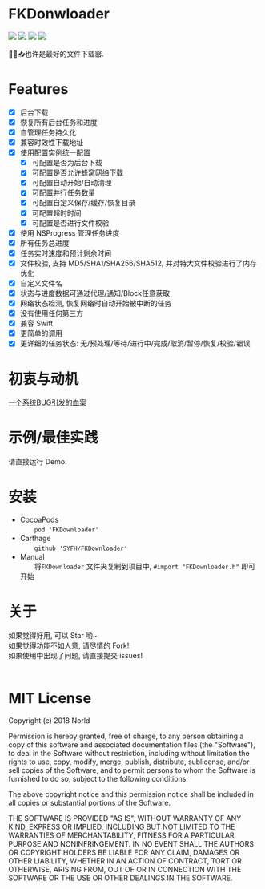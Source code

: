 # FKDonwloader 

[![](https://img.shields.io/cocoapods/v/FKDownloader.svg?style=flat-square)](https://cocoapods.org/pods/FKDownloader)
[![](https://img.shields.io/cocoapods/p/FKDownloader.svg?style=flat-square)](https://cocoapods.org/pods/FKDownloader)
[![](https://img.shields.io/badge/language-Objective--C-orange.svg?style=flat-square)]()
[![](https://img.shields.io/cocoapods/l/FKDownloader.svg?style=flat-square)](https://github.com/SYFH/FKDownloader/blob/master/LICENSE)

👍🏻📥也许是最好的文件下载器.

# Features
* [x] 后台下载
* [x] 恢复所有后台任务和进度
* [x] 自管理任务持久化
* [x] 兼容时效性下载地址
* [x] 使用配置实例统一配置
    * [x] 可配置是否为后台下载
    * [x] 可配置是否允许蜂窝网络下载
    * [x] 可配置自动开始/自动清理
    * [x] 可配置并行任务数量
    * [x] 可配置自定义保存/缓存/恢复目录
    * [x] 可配置超时时间
    * [x] 可配置是否进行文件校验
* [x] 使用 NSProgress 管理任务进度
* [x] 所有任务总进度
* [x] 任务实时速度和预计剩余时间
* [x] 文件校验, 支持 MD5/SHA1/SHA256/SHA512, 并对特大文件校验进行了内存优化
* [x] 自定义文件名
* [x] 状态与进度数据可通过代理/通知/Block任意获取
* [x] 网络状态检测, 恢复网络时自动开始被中断的任务
* [x] 没有使用任何第三方
* [x] 兼容 Swift
* [x] 更简单的调用
* [x] 更详细的任务状态: 无/预处理/等待/进行中/完成/取消/暂停/恢复/校验/错误

# 初衷与动机
[一个系统BUG引发的血案](https://www.jianshu.com/p/72b5fe043141)

# 示例/最佳实践
请直接运行 Demo.
　　
# 安装
- CocoaPods  
　　`pod 'FKDownloader'`  
- Carthage  
　　`github 'SYFH/FKDownloader'`  
- Manual  
　　将`FKDownloader` 文件夹复制到项目中, `#import "FKDownloader.h"` 即可开始  

# 关于
如果觉得好用, 可以 Star 哟~  
如果觉得功能不如人意, 请尽情的 Fork!  
如果使用中出现了问题, 请直接提交 issues!  
　　

# MIT License

Copyright (c) 2018 Norld

Permission is hereby granted, free of charge, to any person obtaining a copy
of this software and associated documentation files (the "Software"), to deal
in the Software without restriction, including without limitation the rights
to use, copy, modify, merge, publish, distribute, sublicense, and/or sell
copies of the Software, and to permit persons to whom the Software is
furnished to do so, subject to the following conditions:

The above copyright notice and this permission notice shall be included in all
copies or substantial portions of the Software.

THE SOFTWARE IS PROVIDED "AS IS", WITHOUT WARRANTY OF ANY KIND, EXPRESS OR
IMPLIED, INCLUDING BUT NOT LIMITED TO THE WARRANTIES OF MERCHANTABILITY,
FITNESS FOR A PARTICULAR PURPOSE AND NONINFRINGEMENT. IN NO EVENT SHALL THE
AUTHORS OR COPYRIGHT HOLDERS BE LIABLE FOR ANY CLAIM, DAMAGES OR OTHER
LIABILITY, WHETHER IN AN ACTION OF CONTRACT, TORT OR OTHERWISE, ARISING FROM,
OUT OF OR IN CONNECTION WITH THE SOFTWARE OR THE USE OR OTHER DEALINGS IN THE
SOFTWARE.


